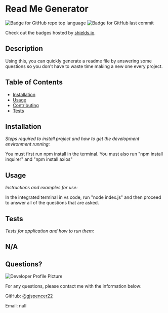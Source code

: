 # Read Me Generator
  ![Badge for GitHub repo top language](https://img.shields.io/github/languages/top/gjspencer22/ReadMeGenerator?style=flat&logo=appveyor) ![Badge for GitHub last commit](https://img.shields.io/github/last-commit/gjspencer22/ReadMeGenerator?style=flat&logo=appveyor)
  
  Check out the badges hosted by [shields.io](https://shields.io/).
  
  
  ## Description 
  
  
  Using this, you can quickly generate a readme file by answering some questions so you don't have to waste time making a new one every project.
  ## Table of Contents
  * [Installation](#installation)
  * [Usage](#usage)
  * [Contributing](#contributing)
  * [Tests](#tests)
  
  ## Installation
  
  *Steps required to install project and how to get the development environment running:*
  
  You must first run npm install in the terminal. You must also run "npm install inquirer" and "npm install axios" 
  
  ## Usage 
  
  *Instructions and examples for use:*
  
  In the integrated terminal in vs code, run "node index.js" and then proceed to answer all of the questions that are asked.
  
  ## Tests
  
  *Tests for application and how to run them:*
  
  N/A
  ---
  
  ## Questions?
  
  ![Developer Profile Picture](https://avatars.githubusercontent.com/u/77038984?v=4) 
  
  For any questions, please contact me with the information below:
 
  GitHub: [@gjspencer22](https://api.github.com/users/gjspencer22)

  Email: null
  